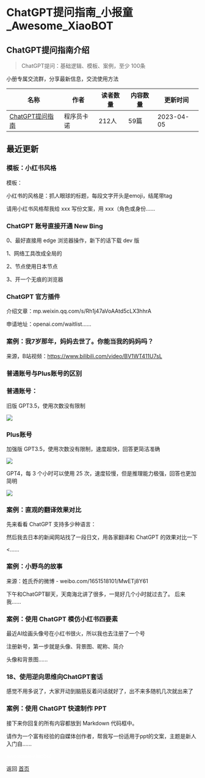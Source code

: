# ChatGPT提问指南_小报童_Awesome_XiaoBOT

## ChatGPT提问指南介绍
> ChatGPT提问：基础逻辑、模板、案例，至少 100条    
    
小册专属交流群，分享最新信息，交流使用方法  
  


|名称|作者|读者数量|内容数量|更新时间|
|---|---|---|---|---|
|[ChatGPT提问指南](https://xiaobot.net/p/aiworld?refer=0b133df9-27dc-423b-8101-639049001c13)|程序员卡诺|212人|59篇|2023-04-05|

## 最近更新
### 模板：小红书风格

模板：

小红书的风格是：抓人眼球的标题，每段文字开头是emoji，结尾带tag

请用小红书风格帮我给 xxx 写份文案，用 xxx（角色或身份......

### ChatGPT 账号直接开通 New Bing

0、最好直接用 edge 浏览器操作，新下的话下载 dev 版

1、网络工具改成全局的

2、节点使用日本节点

3、开一个无痕的浏览器

### ChatGPT 官方插件

介绍文章：mp.weixin.qq.com/s/Rh1j47aVoAAtd5cLX3hhrA

申请地址：openai.com/waitlist......

### 案例：我7岁那年，妈妈去世了。你能当我的妈妈吗？

来源，B站视频：https://www.bilibili.com/video/BV1WT411U7sL

### 普通账号与Plus账号的区别

### 普通账号：

旧版 GPT3.5，使用次数没有限制

![](https://static.xiaobot.net/file/2023-03-28/52428/f233c23fed059bd250d7d575220f856d.png)

### Plus账号

加强版 GPT3.5，使用次数没有限制，速度超快，回答更简洁准确

![](https://static.xiaobot.net/file/2023-03-28/52428/4fa28a1612750d27619f62f463389e63.png)

GPT4，每 3 个小时可以使用 25 次，速度较慢，但是推理能力极强，回答也更加简明

![](https://static.xiaobot.net/file/2023-03-28/52428/3f518fad2da6c7a009969211915d7215.png)

### 案例：直观的翻译效果对比

先来看看 ChatGPT 支持多少种语言：

然后我去日本的新闻网站找了一段日文，用各家翻译和 ChatGPT 的效果对比一下

<......

### 案例：小野鸟的故事

来源：姓氏乔的微博 - weibo.com/1651518101/MwETj8Y61

下午和ChatGPT聊天，天南海北讲了很多，一晃好几个小时就过去了。 后来我......

### 案例：使用 ChatGPT 模仿小红书四要素

最近AI绘画头像号在小红书很火，所以我也去注册了一个号

注册新号，第一步就是头像、背景图、昵称、简介

头像和背景图......

### 18、使用逆向思维向ChatGPT套话

感觉不用多说了，大家开动到脑筋反着问话就好了，出不来多随机几次就出来了

### 案例：使用 ChatGPT 快速制作 PPT

接下来你回复的所有内容都放到 Markdown 代码框中。

请作为一个富有经验的自媒体创作者，帮我写一份适用于ppt的文案，主题是新人入门自......


<a href="https://github.com/Reno9527/awesome-xiaobot" style="color: white; text-decoration: none;">awesome-xiaobot</a>

返回 [首页](../README.md)

